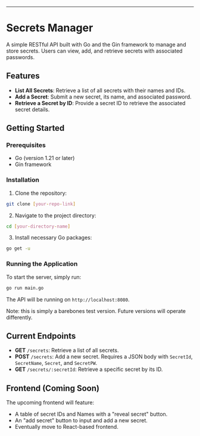 ---

# Secrets Manager

A simple RESTful API built with Go and the Gin framework to manage and store secrets. Users can view, add, and retrieve secrets with associated passwords.

## Features

- **List All Secrets**: Retrieve a list of all secrets with their names and IDs.
- **Add a Secret**: Submit a new secret, its name, and associated password.
- **Retrieve a Secret by ID**: Provide a secret ID to retrieve the associated secret details.

## Getting Started

### Prerequisites

- Go (version 1.21 or later)
- Gin framework

### Installation

1. Clone the repository:

```bash
git clone [your-repo-link]
```

2. Navigate to the project directory:

```bash
cd [your-directory-name]
```

3. Install necessary Go packages:

```bash
go get -u
```

### Running the Application

To start the server, simply run:

```bash
go run main.go
```

The API will be running on `http://localhost:8080`.

Note: this is simply a barebones test version. Future versions will operate differently.

## Current Endpoints

- **GET** `/secrets`: Retrieve a list of all secrets.
- **POST** `/secrets`: Add a new secret. Requires a JSON body with `SecretId`, `SecretName`, `Secret`, and `SecretPW`.
- **GET** `/secrets/:secretId`: Retrieve a specific secret by its ID.

## Frontend (Coming Soon)

The upcoming frontend will feature:

- A table of secret IDs and Names with a "reveal secret" button.
- An "add secret" button to input and add a new secret.
- Eventually move to React-based frontend. 

